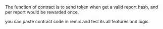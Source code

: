 The function of contract is to send token when get a valid report hash,
and per report would be rewarded once.

you can paste contract code in remix and test its all features and logic
